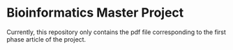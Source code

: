 # Bioinformatics Master Project

Currently, this repository only contains the pdf file corresponding to the first phase article of the project.
